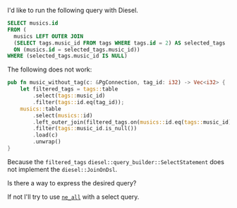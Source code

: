 I'd like to run the following query with Diesel.
```sql
SELECT musics.id
FROM (
  musics LEFT OUTER JOIN
  (SELECT tags.music_id FROM tags WHERE tags.id = 2) AS selected_tags
  ON (musics.id = selected_tags.music_id))
WHERE (selected_tags.music_id IS NULL)
```

The following does not work:
```Rust
pub fn music_without_tag(c: &PgConnection, tag_id: i32) -> Vec<i32> {
    let filtered_tags = tags::table
        .select(tags::music_id)
        .filter(tags::id.eq(tag_id));
    musics::table
        .select(musics::id)
        .left_outer_join(filtered_tags.on(musics::id.eq(tags::music_id)))
        .filter(tags::music_id.is_null())
        .load(c)
        .unwrap()
}
```

Because the `filtered_tags` `diesel::query_builder::SelectStatement` does not implement the `diesel::JoinOnDsl`.

Is there a way to express the desired query?

If not I'll try to use [`ne_all`](https://docs.diesel.rs/diesel/expression_methods/trait.ExpressionMethods.html#method.ne_all) with a select query.

